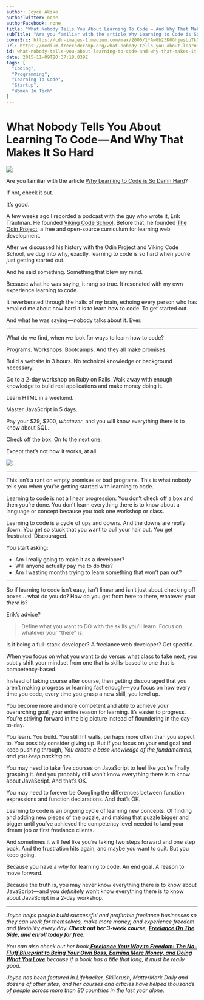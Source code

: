 ```yaml
---
author: Joyce Akiko
authorTwitter: none
authorFacebook: none
title: "What Nobody Tells You About Learning To Code — And Why That Makes It So Hard"
subTitle: "Are you familiar with the article Why Learning to Code is So Damn Hard?..."
coverSrc: https://cdn-images-1.medium.com/max/2000/1*AwGb23K0GhjwsLuTkNfCCA.jpeg
url: https://medium.freecodecamp.org/what-nobody-tells-you-about-learning-to-code-and-why-that-makes-it-so-hard-22431ba27d78
id: what-nobody-tells-you-about-learning-to-code-and-why-that-makes-it-so-hard-22431ba27d78
date: 2015-11-09T20:37:18.839Z
tags: [
  "Coding",
  "Programming",
  "Learning To Code",
  "Startup",
  "Women In Tech"
]
---
```

# What Nobody Tells You About Learning To Code — And Why That Makes It So Hard







![](https://cdn-images-1.medium.com/max/2000/1*AwGb23K0GhjwsLuTkNfCCA.jpeg)







Are you familiar with the article [Why Learning to Code is So Damn Hard](http://www.vikingcodeschool.com/posts/why-learning-to-code-is-so-damn-hard)?

If not, check it out.

It’s good.

A few weeks ago I recorded a podcast with the guy who wrote it, Erik Trautman. He founded [Viking Code School](http://www.vikingcodeschool.com/). Before that, he founded [The Odin Project](http://theodinproject.com/), a free and open-source curriculum for learning web development.

After we discussed his history with the Odin Project and Viking Code School, we dug into why, exactly, learning to code is so hard when you’re just getting started out.

And he said something. Something that blew my mind.

Because what he was saying, it rang so true. It resonated with my own experience learning to code.

It reverberated through the halls of my brain, echoing every person who has emailed me about how hard it is to learn how to code. To get started out.

And what he was saying — nobody talks about it. Ever.











* * *







What do we find, when we look for ways to learn how to code?

Programs. Workshops. Bootcamps. And they all make promises.

Build a website in 3 hours. No technical knowledge or background necessary.

Go to a 2-day workshop on Ruby on Rails. Walk away with enough knowledge to build real applications and make money doing it.

Learn HTML in a weekend.

Master JavaScript in 5 days.

Pay your $29, $200, _whatever_, and you will know everything there is to know about SQL.

Check off the box. On to the next one.

Except that’s not how it works, at all.



![](https://cdn-images-1.medium.com/max/1600/1*0br5_B9Rn4MbF_g9V5aIKQ.png)













* * *







This isn’t a rant on empty promises or bad programs. This is what nobody tells you when you’re getting started with learning to code.

Learning to code is not a linear progression. You don’t check off a box and then you’re done. You don’t learn everything there is to know about a language or concept because you took one workshop or class.

Learning to code is a cycle of ups and downs. And the downs are _really_ down. You get so stuck that you want to pull your hair out. You get frustrated. Discouraged.

You start asking:

*   Am I really going to make it as a developer?
*   Will anyone actually pay me to do this?
*   Am I wasting months trying to learn something that won’t pan out?











* * *







So if learning to code isn’t easy, isn’t linear and isn’t just about checking off boxes… what do you do? How do you get from here to there, whatever your _there_ is?

Erik’s advice?

> Define what you want to DO with the skills you’ll learn. Focus on whatever your “there” is.

Is it being a full-stack developer? A freelance web developer? Get specific.

When you focus on what you want to _do_ versus what class to take next, you subtly shift your mindset from one that is skills-based to one that is competency-based.

Instead of taking course after course, then getting discouraged that you aren’t making progress or learning fast enough — you focus on how every time you code, every time you grasp a new skill, you level up.

You become more and more competent and able to achieve your overarching goal, your entire reason for learning. It’s easier to progress. You’re striving forward in the big picture instead of floundering in the day-to-day.

You learn. You build. You still hit walls, perhaps more often than you expect to. You possibly consider giving up. But if you focus on your end goal and keep pushing through, _You create a base knowledge of the fundamentals, and you keep packing on._

You may need to take five courses on JavaScript to feel like you’re finally grasping it. And you probably still won’t know everything there is to know about JavaScript. And that’s OK.

You may need to forever be Googling the differences between function expressions and function declarations. And that’s OK.

Learning to code is an ongoing cycle of learning new concepts. Of finding and adding new pieces of the puzzle, and making that puzzle bigger and bigger until you’ve achieved the competency level needed to land your dream job or first freelance clients.

And sometimes it will feel like you’re taking two steps forward and one step back. And the frustration hits again, and maybe you want to quit. But you keep going.

Because you have a _why_ for learning to code. An end goal. A reason to move forward.

Because the truth is, you may never know everything there is to know about JavaScript — and you _definitely_ won’t know everything there is to know about JavaScript in a 2-day workshop.











* * *







_Joyce helps people build successful and profitable freelance businesses so they can work for themselves, make more money, and experience freedom and flexibility every day._ **_Check out her 3-week course,_** [**_Freelance On The Side_**](http://freelanceontheside.com/)**_, and enroll today for free._**

_You can also check out her book,_[**_Freelance Your Way to Freedom: The No-Fluff Blueprint to Being Your Own Boss, Earning More Money, and Doing What You Love_**](http://freelanceyourwaytofreedom.com/) _because if a book has a title that long, it must be really good._

_Joyce has been featured in Lifehacker, Skillcrush, MatterMark Daily and dozens of other sites, and her courses and articles have helped thousands of people across more than 80 countries in the last year alone._








